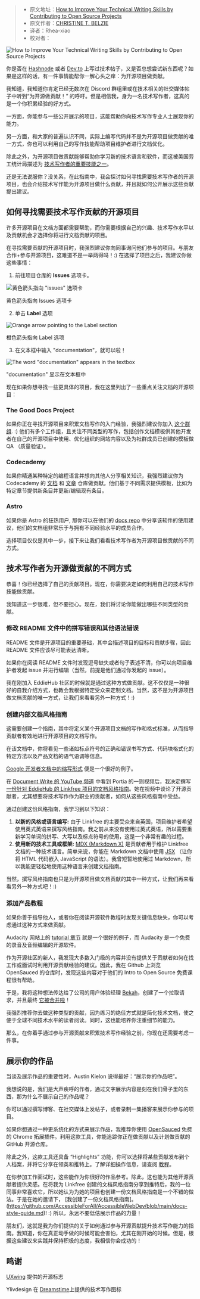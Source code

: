 > -  原文地址：[How to Improve Your Technical Writing Skills by Contributing to Open Source Projects](https://www.freecodecamp.org/news/improve-tech-writing-skills-by-contributing-to-open-source/)
> -  原文作者：[CHRISTINE T. BELZIE](https://www.freecodecamp.org/news/author/christine/)
> -  译者：Rhea-xiao
> -  校对者：

![How to Improve Your Technical Writing Skills by Contributing to Open Source Projects](https://www.freecodecamp.org/news/content/images/size/w2000/2023/06/Blog-post-cover-for-FCC---3.png)

你是否在 [Hashnode](https://hashnode.com/about) 或者 [Dev.to](http://dev.to/) 上写过技术帖子，又是否总想尝试新东西呢？如果是这样的话，有一件事情能帮你一解心头之痒：为开源项目做贡献。

我知道，我知道你肯定已经无数次在 Discord 群组里或在技术相关的社交媒体帖子中听到“为开源做贡献！” 的呼吁。但是相信我，身为一名技术写作者，这真的是一个你积累经验的好方式。

一方面，你能参与一些公开展示的项目，这能帮助你向技术写作专业人士展现你的能力。

另一方面，和大家的普遍认识不同，实际上编写代码并不是为开源项目做贡献的唯一方式，你也可以利用自己的写作技能帮助项目维护者进行文档优化。

除此之外，为开源项目做贡献能够帮助你学习新的技术语言和软件，而这被美国劳工统计局描述为 [技术写作者的重要技能之一](https://www.bls.gov/ooh/media-and-communication/technical-writers.htm#tab-4)。

还是无法说服你？没关系，在此指南中，我会探讨如何寻找需要技术写作者的开源项目，也会介绍技术写作能为开源项目做什么贡献，并且就如何公开展示这些贡献提出建议。

## 如何寻找需要技术写作贡献的开源项目

许多开源项目在文档方面都需要帮助，而你需要根据自己的兴趣、技术写作水平以及贡献机会才选择你将进行文档贡献的项目。

在寻找需要贡献的开源项目时，我强烈建议你向同事询问他们参与的项目。与朋友合作+参与开源项目，这难道不是一举两得吗！:) 在选择了项目之后，我建议你做这些事情：

1. 前往项目仓库的 **Issues** 选项卡。

![黄色箭头指向 "issues" 选项卡](https://www.freecodecamp.org/news/content/images/2023/06/picking-an-issue--part-1-.png)

黄色箭头指向 Issues 选项卡

2. 单击 **Label** 选项

![Orange arrow pointing to the Label section](https://www.freecodecamp.org/news/content/images/2023/06/Picking-a-issue--part-2--1.png)

橙色箭头指向 Label 选项

3. 在文本框中输入 "documentation"，就可以啦！

![The word "documentation" appears in the textbox ](https://www.freecodecamp.org/news/content/images/2023/06/picking-an-issue--part-3-.png)

"documentation" 显示在文本框中

现在如果你想寻找一些更具体的项目，我在这里列出了一些重点关注文档的开源项目：

### The Good Docs Project

如果你正在寻找开源项目来积累文档写作的入门经验，我强烈建议你加入 [这个群组](https://thegooddocsproject.dev/). :) 他们有多个工作组，且关注不同类型的写作，包括创作文档模板供其他开发者在自己的开源项目中使用、优化组织的网站内容以及为社群成员已创建的模板做 QA （质量验证）。

### Codecademy

如果你精通某种特定的编程语言并想向其他人分享相关知识，我强烈建议你为 Codecademy 的 [文档](https://github.com/Codecademy/docs) 和 [文章](https://github.com/Codecademy/ugc) 仓库做贡献。他们基于不同需求提供模板，比如为特定章节提供新条目并更新/编辑现有条目。

### Astro

如果你是 Astro 的狂热用户, 那你可以在他们的 [docs repo](https://github.com/withastro/docs) 中分享该软件的使用建议，他们的文档组非常乐于与拥有不同经验水平的成员合作。

选择项目仅仅是其中一步，接下来让我们看看技术写作者为开源项目做贡献的不同方式。

## 技术写作者为开源做贡献的不同方式

恭喜！你已经选择了自己的贡献项目。现在，你需要决定如何利用自己的技术写作技能做贡献。

我知道这一步很难，但不要担心。现在，我们将讨论你能做出哪些不同类型的贡献。

### 修改 README 文件中的拼写错误和其他语法错误

README 文件是开源项目的重要基础，其中会描述项目的目标和贡献步骤，因此 README 文件应该尽可能表达清晰。

如果你在阅读 README 文件时发现逗号缺失或者句子表述不清，你可以向项目维护者发起 issue 并进行编辑（当然，前提是他们通过你发起的 issue）。

我在刚加入 EddieHub 社区的时候就是通过这种方式做贡献。这不仅仅是一种很好的自我介绍方式，也教会我根据特定受众来定制文档。当然，这不是为开源项目做文档贡献的唯一方式，让我们来看看另外一种方式！:)

### 创建内部文档风格指南

这需要创建一个指南，其中将定义某个开源项目文档的写作和格式标准，从而指导贡献者有效地进行开源项目的文档写作。

在该文档中，你将看见一些诸如标点符号的正确和错误书写方式、代码块格式化的特定方法以及产品文档的语气语调等信息。

[Google 开发者文档中的缩写形式](https://developers.google.com/style/contractions) 便是一个很好的例子。

在 [Document Write 的 YouTube 频道](https://www.youtube.com/live/t-Tz6QzH8YA?feature=share) 中看到 Portia 的一则视频后，我决定撰写 [一份针对 EddieHub 的 Linkfree 项目的文档风格指南](https://linkfree.io/docs/docs-style-guide)。她在视频中谈论了开源贡献者，尤其想要将技术写作作为职业的贡献者，如何从这些风格指南中受益。

通过创建这份风格指南，我学习到以下知识：

1.  **以新的风格或语言编写:** 由于 Linkfree 的主要受众来自英国，项目维护者希望使用英式英语来撰写风格指南。我之前从来没有使用过英式英语，所以需要重新学习单词的拼写、大写以及标点符号的使用，这是一个非常有趣的过程。
2.  **使用新的技术工具或框架:** [MDX (Markdown X)](https://mdxjs.com/) 是贡献者用于维护 Linkfree 文档的一种技术语言。简单来说，你能在 Markdown 文档中使用 [JSX](https://facebook.github.io/jsx/) （让你将 HTML 代码嵌入 JavaScript 的语法）。我曾短暂地使用过 Markdown，所以我能更轻松地使用这种语言来创建文档指南。

当然，撰写风格指南也只是为开源项目做文档贡献的其中一种方式，让我们再来看看另外一种方式吧！:)

### 添加产品教程

如果你善于指导他人，或者你在阅读开源软件教程时发现关键信息缺失，你可以考虑通过这种方式来做贡献。

Audacity 网站上的 [tutorial 章节](https://support.audacityteam.org/community/contributing/tutorials) 就是一个很好的例子，而 Audacity 是一个免费的录音及音频编辑的开源软件。

作为开源社区的新人，我发现大多数入门级的内容并没有提供关于贡献者如何在找工作或面试时利用开源贡献经验的建议。因此，我在 Github 上浏览  OpenSauced 的仓库时，发现这些内容对于他们的 Intro to Open Source 免费课程很有帮助。

于是，我将这种想法传达给了公司的用户体验经理 [Bekah](https://twitter.com/BekahHW)，创建了一个拉取请求，并且最终 [它被合并啦](https://github.com/open-sauced/intro/pull/5)！

我强烈推荐你去做这种类型的贡献，因为练习的绝佳方式就是简化技术文档，使之便于全球不同技术水平的读者阅读。同时，这也能培养你注重细节的能力。

那么，在你着手通过参与开源贡献来积累技术写作经验之前，你现在还需要考虑一件事。

## 展示你的作品

当谈及展示作品的重要性时，Austin Kielon 说得最好：“展示你的作品吧”。

我想说的是，我们是大声疾呼的作者，通过文字展示内容是刻在我们骨子里的东西，那为什么不展示自己的作品呢？

你可以通过撰写博客、在社交媒体上发帖子，或者录制一集播客来展示你参与的项目。

如果你想通过一种更系统化的方式来展示作品，我推荐你使用 [OpenSauced](https://opensauced.pizza/#features) 免费的 Chrome 拓展插件。利用这款工具，你能追踪你正在做贡献以及计划做贡献的 GitHub 开源仓库。

除此之外，这款工具还具备 “Highlights” 功能，你可以选择将某些贡献发布到个人档案，并将它分享在领英和推特上。了解详细操作信息，请查阅 [教程](https://github.com/open-sauced/intro/blob/main/06-the-secret-sauce.md#develop-your-open-source-resume)。

在你参加工作面试时，这些能作为你很好的作品参考。除此，这也能为其他开源贡献者提供灵感。在将我为 Linkfree 创建的文档风格指南分享到推特后，我的一位同事非常喜欢它，所以她认为为她的项目也创建一份文档风格指南是一个不错的做法。于是在她的邀请下， [我创建了一份文档风格指南]。(https://github.com/AccessibleForAll/AccessibleWebDev/blob/main/docs-style-guide.md)! :) 所以，永远不要低估展示作品的力量！

朋友们，这就是我为你们提供的关于如何通过参与开源贡献提升技术写作能力的指南。我知道，你在真正动手做的时候可能会害怕，尤其在刚开始的时候。但是，根据这些建议来实践并保持积极的态度，我相信你会成功的！

## 鸣谢

 [UXwing](https://uxwing.com/opensource-icon) 提供的开源标志

Ylivdesign 在 [Dreamstime](https://www.dreamstime.com/technical-writing-icon-outline-style-technical-writing-icon-outline-technical-writing-vector-icon-web-design-isolated-white-image214934937)上提供的技术写作图标
